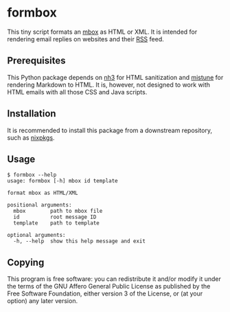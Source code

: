 # formbox

This tiny script formats an [mbox] as HTML or XML.  It is intended
for rendering email replies on websites and their [RSS] feed.

## Prerequisites

This Python package depends on [nh3] for HTML sanitization
and [mistune] for rendering Markdown to HTML.  It is, however,
not designed to work with HTML emails with all those CSS and Java scripts.

## Installation

It is recommended to install this package from a downstream repository,
such as [nixpkgs].

## Usage

```console
$ formbox --help
usage: formbox [-h] mbox id template

format mbox as HTML/XML

positional arguments:
  mbox        path to mbox file
  id          root message ID
  template    path to template

optional arguments:
  -h, --help  show this help message and exit
```

## Copying

This program is free software: you can redistribute it and/or modify
it under the terms of the GNU Affero General Public License as published
by the Free Software Foundation, either version 3 of the License, or
(at your option) any later version.

[mbox]: https://en.wikipedia.org/wiki/Mbox
[RSS]: https://www.rssboard.org
[nh3]: https://nh3.readthedocs.io
[mistune]: https://mistune.lepture.com
[nixpkgs]: https://search.nixos.org/packages?query=formbox
